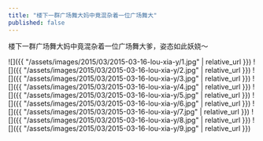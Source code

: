 ```yaml
---
title: "楼下一群广场舞大妈中竟混杂着一位广场舞大"
published: false
---
```

楼下一群广场舞大妈中竟混杂着一位广场舞大爹，姿态如此妖娆～



![]({{ "/assets/images/2015/03/2015-03-16-lou-xia-y/1.jpg" | relative_url }})
![]({{ "/assets/images/2015/03/2015-03-16-lou-xia-y/2.jpg" | relative_url }})
![]({{ "/assets/images/2015/03/2015-03-16-lou-xia-y/3.jpg" | relative_url }})
![]({{ "/assets/images/2015/03/2015-03-16-lou-xia-y/4.jpg" | relative_url }})
![]({{ "/assets/images/2015/03/2015-03-16-lou-xia-y/5.jpg" | relative_url }})
![]({{ "/assets/images/2015/03/2015-03-16-lou-xia-y/6.jpg" | relative_url }})
![]({{ "/assets/images/2015/03/2015-03-16-lou-xia-y/7.jpg" | relative_url }})
![]({{ "/assets/images/2015/03/2015-03-16-lou-xia-y/8.jpg" | relative_url }})
![]({{ "/assets/images/2015/03/2015-03-16-lou-xia-y/9.jpg" | relative_url }})
